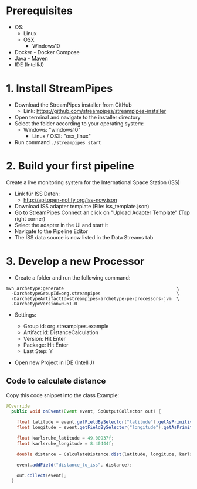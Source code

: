 # Prerequisites
* OS:
  * Linux 
  * OSX
	* Windows10
* Docker - Docker Compose
* Java - Maven
* IDE (IntelliJ)

# 1. Install StreamPipes
* Download the StreamPipes installer from GitHub
  * Link: https://github.com/streampipes/streampipes-installer
* Open terminal and navigate to the installer directory 
* Select the folder according to your operating system:
  * Windows: "windows10"
	* Linux / OSX: "osx_linux"
* Run command `./streampipes start`


# 2. Build your first pipeline
Create a live monitoring system for the International Space Station (ISS)

* Link für ISS Daten:
  * http://api.open-notify.org/iss-now.json
* Download ISS adapter template (File: iss_template.json)
* Go to StreamPipes Connect an click on "Upload Adapter Template" (Top right corner)
* Select the adapter in the UI and start it
* Navigate to the Pipeline Editor 
* The ISS data source is now listed in the Data Streams tab


# 3. Develop a new Processor 

* Create a folder and run the following command:
```
mvn archetype:generate                                           \
  -DarchetypeGroupId=org.streampipes                             \
  -DarchetypeArtifactId=streampipes-archetype-pe-processors-jvm  \
  -DarchetypeVersion=0.61.0
```
* Settings:
  * Group id: org.streampipes.example
  * Artifact id: DistanceCalculation
  * Version: Hit Enter
  * Package: Hit Enter
  * Last Step: Y

* Open new Project in IDE (IntelliJ)

## Code to calculate distance
Copy this code snippet into the class Example:

``` java
@Override
  public void onEvent(Event event, SpOutputCollector out) {

    float latitude = event.getFieldBySelector("latitude").getAsPrimitive().getAsFloat();
    float longitude = event.getFieldBySelector("longitude").getAsPrimitive().getAsFloat();

    float karlsruhe_latitude = 49.00937f;
    float karlsruhe_longitude = 8.40444f;

    double distance = CalculateDistance.dist(latitude, longitude, karlsruhe_latitude, karlsruhe_longitude);

    event.addField("distance_to_iss", distance);

    out.collect(event);
  }
```

